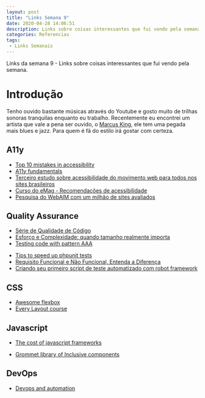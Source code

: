 ```yaml
---
layout: post
title: "Links Semana 9"
date: 2020-04-28 14:06:51
description: Links sobre coisas interessantes que fui vendo pela semana.
categories: Referencias
tags:
 - Links Semanais
---
```


Links da semana 9 - Links sobre coisas interessantes que fui vendo pela semana.

# Introdução

Tenho ouvido bastante músicas através do Youtube e gosto muito de trilhas sonoras tranquilas enquanto eu trabalho. Recentemente eu encontrei um artista que vale a pena ser ouvido, o  [Marcus King](https://www.youtube.com/watch?v=CEN2BxZ77d0), ele tem uma pegada mais blues e jazz. Para quem é fã do estilo irá gostar com certeza.

## A11y

* [Top 10 mistakes in accessibility](https://dev.to/hellonehha/top-10-mistakes-in-accessibility-3a06)
* [A11y fundamentals](https://a11y-fundamentals.netlify.app)
* [Terceiro estudo sobre acessibilidade do movimento web para todos nos sites brasileiros](https://mwpt.com.br/3o-estudo-de-acessibilidade-do-movimento-web-para-todos-nos-sites-brasileiros)
* [Curso do eMag - Recomendações de acessibilidade](http://emag.governoeletronico.gov.br/cursodesenvolvedor/desenvolvimento-web/recomendacoes-de-acessibilidade-definicao.html)
* [Pesquisa do WebAIM com um milhão de sites avaliados](https://webaim.org/projects/million)

## Quality Assurance

* [Série de Qualidade de Código](https://talkingabouttesting.com/2019/08/07/serie-de-qualidade-de-codigo-em-novo-formato/)
* [Esforço e Complexidade: quando tamanho realmente importa](https://agilemomentum.wordpress.com/2018/02/18/esforco-e-complexidade-quando-tamanho-realmente-importa/)
* [Testing code with pattern AAA](https://medium.com/@pjbgf/title-testing-code-ocd-and-the-aaa-pattern-df453975ab80)
- [Tips to speed up phpunit tests](https://laravel-news.com/tips-to-speed-up-phpunit-tests)
- [Requisito Funcional e Não Funcional, Entenda a Diferença](https://www.youtube.com/watch?v=YLd6AWKVyas)
- [Criando seu primeiro script de teste automatizado com robot framework](https://medium.com/@rafasousa/fazer-seu-primeiro-script-de-teste-automatizado-com-robot-framework-8f6f254cc738)

## CSS

- [Awesome flexbox](https://github.com/afonsopacifer/awesome-flexbox)
- [Every Layout course](https://every-layout.dev)

## Javascript 

* [The cost of javascript frameworks](https://timkadlec.com/remembers/2020-04-21-the-cost-of-javascript-frameworks)
- [Grommet library of Inclusive components](https://v2.grommet.io/)

## DevOps

* [Devops and automation](https://www.juanrivillas.com/blog/devops_and_automation/)